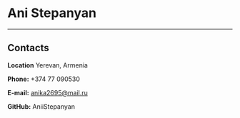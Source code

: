 # Ani Stepanyan
***
## Contacts
**Location** Yerevan, Armenia

**Phone:** +374 77 090530

**E-mail:** anika2695@mail.ru

**GitHub:** AniiStepanyan
